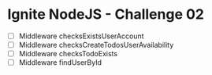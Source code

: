 # Ignite NodeJS - Challenge 02

- [ ] Middleware checksExistsUserAccount
- [ ] Middleware checksCreateTodosUserAvailability
- [ ] Middleware checksTodoExists
- [ ] Middleware findUserById
